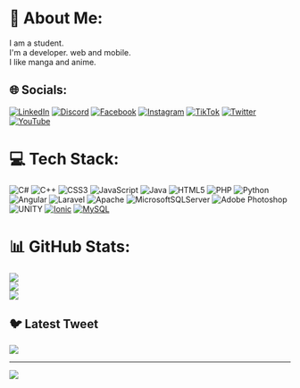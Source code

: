 # 💫 About Me:
I am a student.<br>I'm a developer. web and mobile.<br>I like manga and anime.


## 🌐 Socials:
[![LinkedIn](https://img.shields.io/badge/LinkedIn-%230077B5.svg?logo=linkedin&logoColor=white)](https://linkedin.com/in/philip-chalacama-9922b9274/)
[![Discord](https://img.shields.io/badge/Discord-%237289DA.svg?logo=discord&logoColor=white)](https://discord.gg/PHILIP#8465) [![Facebook](https://img.shields.io/badge/Facebook-%231877F2.svg?logo=Facebook&logoColor=white)](https://facebook.com/profile.php?id=100006350116951) [![Instagram](https://img.shields.io/badge/Instagram-%23E4405F.svg?logo=Instagram&logoColor=white)](https://instagram.com/philipchalacama) [![TikTok](https://img.shields.io/badge/TikTok-%23000000.svg?logo=TikTok&logoColor=white)](https://tiktok.com/@philipchalacama) [![Twitter](https://img.shields.io/badge/Twitter-%231DA1F2.svg?logo=Twitter&logoColor=white)](https://twitter.com/philipchalacama) [![YouTube](https://img.shields.io/badge/YouTube-%23FF0000.svg?logo=YouTube&logoColor=white)](https://youtube.com/@philipchala5009) 

# 💻 Tech Stack:
![C#](https://img.shields.io/badge/c%23-%23239120.svg?style=for-the-badge&logo=c-sharp&logoColor=white) ![C++](https://img.shields.io/badge/c++-%2300599C.svg?style=for-the-badge&logo=c%2B%2B&logoColor=white) ![CSS3](https://img.shields.io/badge/css3-%231572B6.svg?style=for-the-badge&logo=css3&logoColor=white) ![JavaScript](https://img.shields.io/badge/javascript-%23323330.svg?style=for-the-badge&logo=javascript&logoColor=%23F7DF1E) ![Java](https://img.shields.io/badge/java-%23ED8B00.svg?style=for-the-badge&logo=java&logoColor=white) ![HTML5](https://img.shields.io/badge/html5-%23E34F26.svg?style=for-the-badge&logo=html5&logoColor=white) ![PHP](https://img.shields.io/badge/php-%23777BB4.svg?style=for-the-badge&logo=php&logoColor=white) ![Python](https://img.shields.io/badge/python-3670A0?style=for-the-badge&logo=python&logoColor=ffdd54) ![Angular](https://img.shields.io/badge/angular-%23DD0031.svg?style=for-the-badge&logo=angular&logoColor=white) ![Laravel](https://img.shields.io/badge/laravel-%23FF2D20.svg?style=for-the-badge&logo=laravel&logoColor=white) ![Apache](https://img.shields.io/badge/apache-%23D42029.svg?style=for-the-badge&logo=apache&logoColor=white) ![MicrosoftSQLServer](https://img.shields.io/badge/Microsoft%20SQL%20Sever-CC2927?style=for-the-badge&logo=microsoft%20sql%20server&logoColor=white) ![Adobe Photoshop](https://img.shields.io/badge/adobephotoshop-%2331A8FF.svg?style=for-the-badge&logo=adobephotoshop&logoColor=white) ![UNITY](https://img.shields.io/badge/Unity-%2320232a.svg?style=for-the-badge&logo=unity&logoColor=white) [![Ionic](https://img.shields.io/badge/ionic-43853D.svg?style=for-the-badge&logo=ionic&logoColor=white)](https://ionicframework.com/) [![MySQL](https://img.shields.io/badge/mysql-3F72AC.svg?style=for-the-badge&logo=mysql)](https://www.mysql.com/)

# 📊 GitHub Stats:
![](https://github-readme-stats.vercel.app/api?username=chalacama&theme=dark&hide_border=false&include_all_commits=false&count_private=false)<br/>
![](https://github-readme-streak-stats.herokuapp.com/?user=chalacama&theme=dark&hide_border=false)<br/>
![](https://github-readme-stats.vercel.app/api/top-langs/?username=chalacama&theme=dark&hide_border=false&include_all_commits=false&count_private=false&layout=compact)

## 🐦 Latest Tweet
[![](https://gtce.itsvg.in/api?username=philipchalacama)](https://github.com/VishwaGauravIn/github-twitter-card-embed)

---
[![](https://visitcount.itsvg.in/api?id=chalacama&icon=0&color=0)](https://visitcount.itsvg.in)

<!-- Proudly created with GPRM ( https://gprm.itsvg.in ) -->
